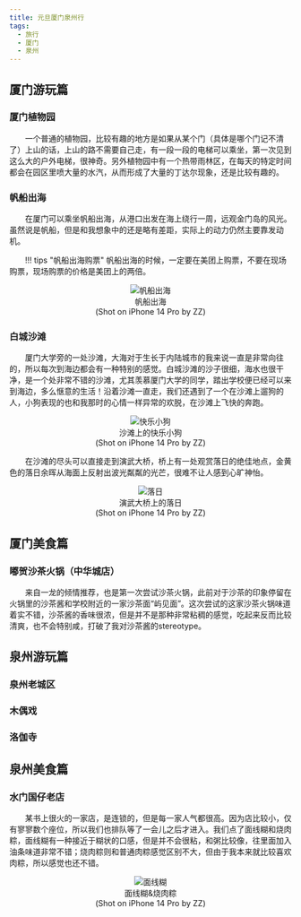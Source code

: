 ```yaml
---
title: 元旦厦门泉州行
tags: 
  - 旅行
  - 厦门
  - 泉州
---
```


<style>
p{
text-indent: 2em; /*首行缩进*/
}
</style>

## 厦门游玩篇
### 厦门植物园
一个普通的植物园，比较有趣的地方是如果从某个门（具体是哪个门记不清了）上山的话，上山的路不需要自己走，有一段一段的电梯可以乘坐，第一次见到这么大的户外电梯，很神奇。另外植物园中有一个热带雨林区，在每天的特定时间都会在园区里喷大量的水汽，从而形成了大量的丁达尔现象，还是比较有趣的。

### 帆船出海
在厦门可以乘坐帆船出海，从港口出发在海上绕行一周，远观金门岛的风光。虽然说是帆船，但是和我想象中的还是略有差距，实际上的动力仍然主要靠发动机。

!!! tips "帆船出海购票"
    帆船出海的时候，一定要在美团上购票，不要在现场购票，现场购票的价格是美团上的两倍。

<figure align="center">
  <img src="../assets/xiamen/boat.jpeg" alt="帆船出海">
  <figcaption>帆船出海<br>(Shot on iPhone 14 Pro by ZZ)</figcaption>
</figure>

### 白城沙滩
厦门大学旁的一处沙滩，大海对于生长于内陆城市的我来说一直是非常向往的，所以每次到海边都会有一种特别的感觉。白城沙滩的沙子很细，海水也很干净，是一个处非常不错的沙滩，尤其羡慕厦门大学的同学，踏出学校便已经可以来到海边，多么惬意的生活！沿着沙滩一直走，我们还遇到了一个在沙滩上遛狗的人，小狗表现的也和我那时的心情一样异常的欢脱，在沙滩上飞快的奔跑。

<figure align="center">
  <img src="../assets/xiamen/dog.jpeg" alt="快乐小狗">
  <figcaption>沙滩上的快乐小狗<br>(Shot on iPhone 14 Pro by ZZ)</figcaption>
</figure>

在沙滩的尽头可以直接走到演武大桥，桥上有一处观赏落日的绝佳地点，金黄色的落日余晖从海面上反射出波光粼粼的光芒，很难不让人感到心旷神怡。

<figure align="center">
  <img src="../assets/xiamen/sunset.jpeg" alt="落日">
  <figcaption>演武大桥上的落日<br>(Shot on iPhone 14 Pro by ZZ)</figcaption>
</figure>

## 厦门美食篇
### 嘟贺沙茶火锅（中华城店）
来自一龙的倾情推荐，也是第一次尝试沙茶火锅，此前对于沙茶的印象停留在火锅里的沙茶酱和学校附近的一家沙茶面“屿见面”。这次尝试的这家沙茶火锅味道着实不错，沙茶酱的香味很浓，但是并不是那种非常粘稠的感觉，吃起来反而比较清爽，也不会特别咸，打破了我对沙茶酱的stereotype。

## 泉州游玩篇
### 泉州老城区

### 木偶戏

### 洛伽寺

## 泉州美食篇
### 水门国仔老店
某书上很火的一家店，是连锁的，但是每一家人气都很高。因为店比较小，仅有寥寥数个座位，所以我们也排队等了一会儿之后才进入。我们点了面线糊和烧肉粽，面线糊有一种接近于糊状的口感，但是并不会很粘，和粥比较像，往里面加入油条味道非常不错；烧肉粽则和普通肉粽感觉区别不大，但由于我本来就比较喜欢肉粽，所以感觉也还不错。

<figure align="center">
  <img src="../assets/xiamen/noodle.jpeg" alt="面线糊">
  <figcaption>面线糊&烧肉粽<br>(Shot on iPhone 14 Pro by ZZ)</figcaption>
</figure>